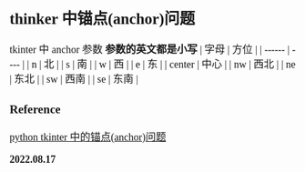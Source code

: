 <font size=4 face='楷体'>

## thinker 中锚点(anchor)问题

tkinter 中 anchor 参数
**参数的英文都是小写**
| 字母 | 方位 |
| ------ | ---- |
| n | 北 |
| s | 南 |
| w | 西 |
| e | 东 |
| center | 中心 |
| nw | 西北 |
| ne | 东北 |
| sw | 西南 |
| se | 东南 |

### Reference

[python tkinter 中的锚点(anchor)问题](https://blog.csdn.net/qq_44275213/article/details/107856794)

**2022.08.17**
